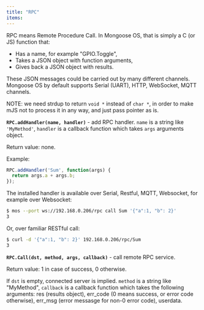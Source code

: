 ```yaml
---
title: "RPC"
items:
---
```


RPC means Remote Procedure Call. In Mongoose OS, that is simply a C
(or JS) function that:

- Has a name, for example "GPIO.Toggle",
- Takes a JSON object with function arguments,
- Gives back a JSON object with results.


These JSON messages could be carried out by many different channels.
Mongoose OS by default supports Serial (UART), HTTP, WebSocket, MQTT channels.



NOTE: we need strdup to return `void *` instead of `char *`, in order to
make mJS not to process it in any way, and just pass pointer as is.



**`RPC.addHandler(name, handler)`** -
add RPC handler. `name` is a string like `'MyMethod'`, `handler`
is a callback function which takes `args` arguments object.

Return value: none.

Example:
```javascript
RPC.addHandler('Sum', function(args) {
  return args.a + args.b;
});
```
The installed handler is available over Serial, Restful, MQTT, Websocket,
for example over Websocket:
```bash
$ mos --port ws://192.168.0.206/rpc call Sum '{"a":1, "b": 2}'
3
```
Or, over familiar RESTful call:
```bash
$ curl -d '{"a":1, "b": 2}' 192.168.0.206/rpc/Sum
3
```



**`RPC.Call(dst, method, args, callback)`** - call remote RPC service.

Return value: 1 in case of success, 0 otherwise.

If `dst` is empty, connected server is implied. `method` is a string
like "MyMethod", `callback` is a callback function which takes the following
arguments: res (results object), err_code (0 means success, or error code
otherwise), err_msg (error messasge for non-0 error code), userdata.

